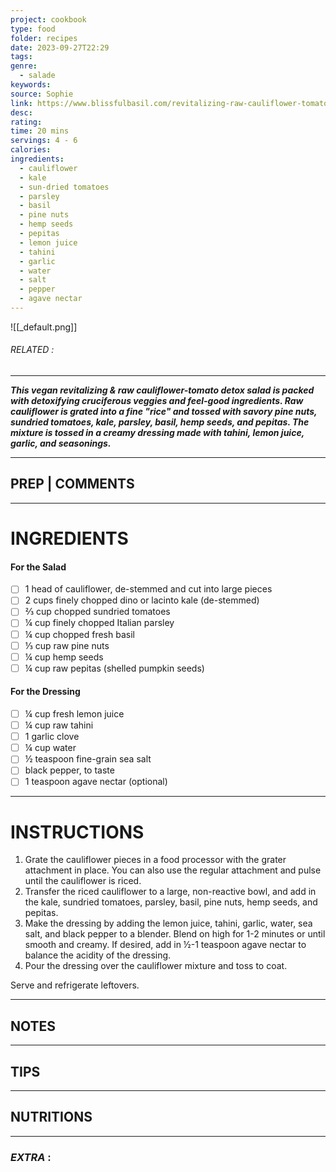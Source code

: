 ```yaml
---
project: cookbook
type: food
folder: recipes
date: 2023-09-27T22:29
tags: 
genre:
  - salade
keywords: 
source: Sophie
link: https://www.blissfulbasil.com/revitalizing-raw-cauliflower-tomato-detox-salad/
desc: 
rating: 
time: 20 mins
servings: 4 - 6
calories: 
ingredients:
  - cauliflower
  - kale
  - sun-dried tomatoes
  - parsley
  - basil
  - pine nuts
  - hemp seeds
  - pepitas
  - lemon juice
  - tahini
  - garlic
  - water
  - salt
  - pepper
  - agave nectar
---
```


![[_default.png]]
###### *RELATED* : 
---
**_This vegan revitalizing & raw cauliflower-tomato detox salad is packed with detoxifying cruciferous veggies and feel-good ingredients. Raw cauliflower is grated into a fine "rice" and tossed with savory pine nuts, sundried tomatoes, kale, parsley, basil, hemp seeds, and pepitas. The mixture is tossed in a creamy dressing made with tahini, lemon juice, garlic, and seasonings._**

---
## PREP | COMMENTS



---
# INGREDIENTS

#### For the Salad

- [ ] 1 head of cauliflower, de-stemmed and cut into large pieces
- [ ] 2 cups finely chopped dino or lacinto kale (de-stemmed)
- [ ] ⅔ cup chopped sundried tomatoes
- [ ] ¼ cup finely chopped Italian parsley
- [ ] ¼ cup chopped fresh basil
- [ ] ⅓ cup raw pine nuts
- [ ] ¼ cup hemp seeds
- [ ] ¼ cup raw pepitas (shelled pumpkin seeds)

#### For the Dressing

- [ ] ¼ cup fresh lemon juice
- [ ] ¼ cup raw tahini
- [ ] 1 garlic clove
- [ ] ¼ cup water
- [ ] ½ teaspoon fine-grain sea salt
- [ ] black pepper, to taste
- [ ] 1 teaspoon agave nectar (optional)

---
# INSTRUCTIONS

1. Grate the cauliflower pieces in a food processor with the grater attachment in place. You can also use the regular attachment and pulse until the cauliflower is riced.
2. Transfer the riced cauliflower to a large, non-reactive bowl, and add in the kale, sundried tomatoes, parsley, basil, pine nuts, hemp seeds, and pepitas.
3. Make the dressing by adding the lemon juice, tahini, garlic, water, sea salt, and black pepper to a blender. Blend on high for 1-2 minutes or until smooth and creamy. If desired, add in ½-1 teaspoon agave nectar to balance the acidity of the dressing.
4. Pour the dressing over the cauliflower mixture and toss to coat.

  

Serve and refrigerate leftovers.

---
## NOTES



---
## TIPS



---
## NUTRITIONS



---
### *EXTRA* :



